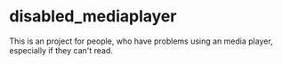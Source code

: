 # disabled_mediaplayer
This is an project for people, who have problems using an media player, especially if they can't read.
